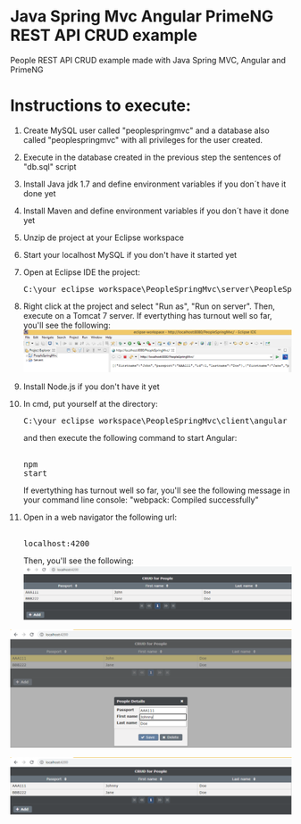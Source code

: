 # Java Spring Mvc Angular PrimeNG REST API CRUD example
People REST API CRUD example made with Java Spring MVC, Angular and PrimeNG

# Instructions to execute:

1) Create MySQL user called "peoplespringmvc" and a database also called "peoplespringmvc" with all privileges for the user created.

2) Execute in the database created in the previous step the sentences of "db.sql" script

3) Install Java jdk 1.7 and define environment variables if you don´t have it done yet

4) Install Maven and define environment variables if you don´t have it done yet

5) Unzip de project at your Eclipse workspace

6) Start your localhost MySQL if you don't have it started yet

7) Open at Eclipse IDE the project: <pre>C:\your_eclipse_workspace\PeopleSpringMvc\server\PeopleSpringMvc</pre>

8) Right click at the project and select "Run as", "Run on server". Then, execute on a Tomcat 7 server. If evertything has turnout well so far, you'll see the following: 
![1](https://github.com/FranciscoJoseMunoz/JavaSpringMvcAngularPrimeNg/blob/master/screens/1.png)


9) Install Node.js if you don't have it yet

10) In cmd, put yourself at the directory: <pre>C:\your_eclipse_workspace\PeopleSpringMvc\client\angular</pre> and then execute the following command to start Angular: <br/><br/><pre>npm start</pre> If evertything has turnout well so far, you'll see the following message in your command line console: "webpack: Compiled successfully"

11) Open in a web navigator the following url: <br/><br/><pre>localhost:4200</pre>Then, you'll see the following: ![2](https://github.com/FranciscoJoseMunoz/JavaSpringMvcAngularPrimeNg/blob/master/screens/2.png)

![3](https://github.com/FranciscoJoseMunoz/JavaSpringMvcAngularPrimeNg/blob/master/screens/3.png)

![4](https://github.com/FranciscoJoseMunoz/JavaSpringMvcAngularPrimeNg/blob/master/screens/4.png)
